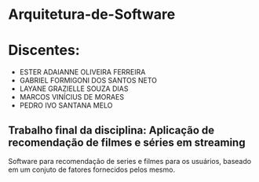 # Arquitetura-de-Software

# Discentes:
- ESTER ADAIANNE OLIVEIRA FERREIRA
- GABRIEL FORMIGONI DOS SANTOS NETO
- LAYANE GRAZIELLE SOUZA DIAS
- MARCOS VINÍCIUS DE MORAES
- PEDRO IVO SANTANA MELO

## Trabalho final da disciplina: Aplicação de recomendação de filmes e séries em streaming
Software para recomendação de series e filmes para os usuários, baseado em um conjuto de fatores fornecidos pelos mesmo.


